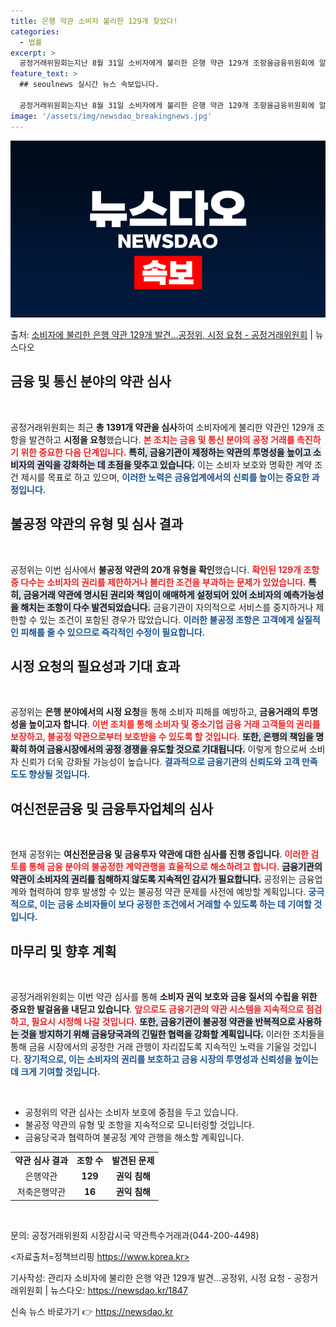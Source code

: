 ```yaml
---
title: 은행 약관 소비자 불리한 129개 찾았다!
categories:
  - 법률
excerpt: >
  공정거래위원회는지난 8월 31일 소비자에게 불리한 은행 약관 129개 조항을금융위원회에 알리고 시정을 요청했…
feature_text: >
  ## seoulnews 실시간 뉴스 속보입니다.

  공정거래위원회는지난 8월 31일 소비자에게 불리한 은행 약관 129개 조항을금융위원회에 알리고 시정을 요청했…
image: '/assets/img/newsdao_breakingnews.jpg'
---
```


![뉴스다오 속보](/assets/img/newsdao_breakingnews.jpg)

<p>출처: <a href="https://newsdao.kr/1847" rel="dofollow">소비자에 불리한 은행 약관 129개 발견…공정위, 시정 요청  - 공정거래위원회</a> | 뉴스다오</p>

<h2 data-ke-size="size26">금융 및 통신 분야의 약관 심사</h2>

<p data-ke-size="size16">&nbsp;</p>

공정거래위원회는 최근 **총 1391개 약관을 심사**하여 소비자에게 불리한 약관인 129개 조항을 발견하고 **시정을 요청**했습니다. <b><span style="color: #ee2323;">본 조치는 금융 및 통신 분야의 공정 거래를 촉진하기 위한 중요한 다음 단계입니다.</span></b> <b><span style="background-color: #21538527;">특히, 금융기관이 제정하는 약관의 투명성을 높이고 소비자의 권익을 강화하는 데 초점을 맞추고 있습니다.</span></b> 이는 소비자 보호와 명확한 계약 조건 제시를 목표로 하고 있으며, <b><span style="color: #1a5490;">이러한 노력은 금융업계에서의 신뢰를 높이는 중요한 과정입니다.</span></b>

<h2 data-ke-size="size26">불공정 약관의 유형 및 심사 결과</h2>

<p data-ke-size="size16">&nbsp;</p>

공정위는 이번 심사에서 **불공정 약관의 20개 유형을 확인**했습니다. <b><span style="color: #ee2323;">확인된 129개 조항 중 다수는 소비자의 권리를 제한하거나 불리한 조건을 부과하는 문제가 있었습니다.</span></b> <b><span style="background-color: #21538527;">특히, 금융거래 약관에 명시된 권리와 책임이 애매하게 설정되어 있어 소비자의 예측가능성을 해치는 조항이 다수 발견되었습니다.</span></b> 금융기관이 자의적으로 서비스를 중지하거나 제한할 수 있는 조건이 포함된 경우가 많았습니다. <b><span style="color: #1a5490;">이러한 불공정 조항은 고객에게 실질적인 피해를 줄 수 있으므로 즉각적인 수정이 필요합니다.</span></b>

<h2 data-ke-size="size26">시정 요청의 필요성과 기대 효과</h2>

<p data-ke-size="size16">&nbsp;</p>

공정위는 **은행 분야에서의 시정 요청**을 통해 소비자 피해를 예방하고, **금융거래의 투명성을 높이고자 합니다**. <b><span style="color: #ee2323;">이번 조치를 통해 소비자 및 중소기업 금융 거래 고객들의 권리를 보장하고, 불공정 약관으로부터 보호받을 수 있도록 할 것입니다.</span></b> <b><span style="background-color: #21538527;">또한, 은행의 책임을 명확히 하여 금융시장에서의 공정 경쟁을 유도할 것으로 기대됩니다.</span></b> 이렇게 함으로써 소비자 신뢰가 더욱 강화될 가능성이 높습니다. <b><span style="color: #1a5490;">결과적으로 금융기관의 신뢰도와 고객 만족도도 향상될 것입니다.</span></b>

<h2 data-ke-size="size26">여신전문금융 및 금융투자업체의 심사</h2>

<p data-ke-size="size16">&nbsp;</p>

현재 공정위는 **여신전문금융 및 금융투자 약관에 대한 심사를 진행 중입니다**. <b><span style="color: #ee2323;">이러한 검토를 통해 금융 분야의 불공정한 계약관행을 효율적으로 해소하려고 합니다.</span></b> <b><span style="background-color: #21538527;">금융기관의 약관이 소비자의 권리를 침해하지 않도록 지속적인 감시가 필요합니다.</span></b> 공정위는 금융업계와 협력하여 향후 발생할 수 있는 불공정 약관 문제를 사전에 예방할 계획입니다. <b><span style="color: #1a5490;">궁극적으로, 이는 금융 소비자들이 보다 공정한 조건에서 거래할 수 있도록 하는 데 기여할 것입니다.</span></b>

<h2 data-ke-size="size26">마무리 및 향후 계획</h2>

<p data-ke-size="size16">&nbsp;</p>

공정거래위원회는 이번 약관 심사를 통해 **소비자 권익 보호와 금융 질서의 수립을 위한 중요한 발걸음을 내딛고 있습니다**. <b><span style="color: #ee2323;">앞으로도 금융기관의 약관 시스템을 지속적으로 점검하고, 필요시 시정해 나갈 것입니다.</span></b> <b><span style="background-color: #21538527;">또한, 금융기관이 불공정 약관을 반복적으로 사용하는 것을 방지하기 위해 금융당국과의 긴밀한 협력을 강화할 계획입니다.</span></b> 이러한 조치들을 통해 금융 시장에서의 공정한 거래 관행이 자리잡도록 지속적인 노력을 기울일 것입니다. <b><span style="color: #1a5490;">장기적으로, 이는 소비자의 권리를 보호하고 금융 시장의 투명성과 신뢰성을 높이는 데 크게 기여할 것입니다.</span></b>

<p data-ke-size="size16">&nbsp;</p>

<ul>
    <li>공정위의 약관 심사는 소비자 보호에 중점을 두고 있습니다.</li>
    <li>불공정 약관의 유형 및 조항을 지속적으로 모니터링할 것입니다.</li>
    <li>금융당국과 협력하여 불공정 계약 관행을 해소할 계획입니다.</li>
</ul>

<table style="width: 100%;">
    <tr>
        <td style="text-align: center; height: 17px;"><b>약관 심사 결과</b></td>
        <td style="text-align: center; height: 17px;"><b>조항 수</b></td>
        <td style="text-align: center; height: 17px;"><b>발견된 문제</b></td>
    </tr>
    <tr>
        <td style="text-align: center; height: 17px;">은행약관</td>
        <td style="text-align: center; height: 17px;"><b>129</b></td>
        <td style="text-align: center; height: 17px;"><b>권익 침해</b></td>
    </tr>
    <tr>
        <td style="text-align: center; height: 17px;">저축은행약관</td>
        <td style="text-align: center; height: 17px;"><b>16</b></td>
        <td style="text-align: center; height: 17px;"><b>권익 침해</b></td>
    </tr>
</table>

<p data-ke-size="size16">&nbsp;</p> 

문의: 공정거래위원회 시장감시국 약관특수거래과(044-200-4498)

<자료출처=정책브리핑 https://www.korea.kr>

기사작성: 관리자 소비자에 불리한 은행 약관 129개 발견…공정위, 시정 요청 - 공정거래위원회 | 뉴스다오: https://newsdao.kr/1847 

신속 뉴스 바로가기 👉 <a href="https://newsdao.kr" rel="dofollow">https://newsdao.kr</a>


